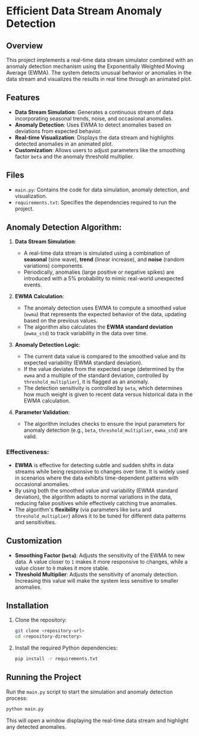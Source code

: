 # Efficient Data Stream Anomaly Detection

## Overview
This project implements a real-time data stream simulator combined with an anomaly detection mechanism using the Exponentially Weighted Moving Average (EWMA). The system detects unusual behavior or anomalies in the data stream and visualizes the results in real time through an animated plot.

## Features
- **Data Stream Simulation**: Generates a continuous stream of data incorporating seasonal trends, noise, and occasional anomalies.
- **Anomaly Detection**: Uses EWMA to detect anomalies based on deviations from expected behavior.
- **Real-time Visualization**: Displays the data stream and highlights detected anomalies in an animated plot.
- **Customization**: Allows users to adjust parameters like the smoothing factor `beta` and the anomaly threshold multiplier.

## Files
- `main.py`: Contains the code for data simulation, anomaly detection, and visualization.
- `requirements.txt`: Specifies the dependencies required to run the project.

## Anomaly Detection Algorithm:

1. **Data Stream Simulation**:
   - A real-time data stream is simulated using a combination of **seasonal** (sine wave), **trend** (linear increase), and **noise** (random variations) components.
   - Periodically, anomalies (large positive or negative spikes) are introduced with a 5% probability to mimic real-world unexpected events.

2. **EWMA Calculation**:
   - The anomaly detection uses EWMA to compute a smoothed value (`ewma`) that represents the expected behavior of the data, updating based on the previous values.
   - The algorithm also calculates the **EWMA standard deviation** (`ewma_std`) to track variability in the data over time.

3. **Anomaly Detection Logic**:
   - The current data value is compared to the smoothed value and its expected variability (EWMA standard deviation).
   - If the value deviates from the expected range (determined by the `ewma` and a multiple of the standard deviation, controlled by `threshold_multiplier`), it is flagged as an anomaly.
   - The detection sensitivity is controlled by `beta`, which determines how much weight is given to recent data versus historical data in the EWMA calculation.

4. **Parameter Validation**:
   - The algorithm includes checks to ensure the input parameters for anomaly detection (e.g., `beta`, `threshold_multiplier`, `ewma_std`) are valid.

### Effectiveness:
- **EWMA** is effective for detecting subtle and sudden shifts in data streams while being responsive to changes over time. It is widely used in scenarios where the data exhibits time-dependent patterns with occasional anomalies.
- By using both the smoothed value and variability (EWMA standard deviation), the algorithm adapts to normal variations in the data, reducing false positives while effectively catching true anomalies.
- The algorithm's **flexibility** (via parameters like `beta` and `threshold_multiplier`) allows it to be tuned for different data patterns and sensitivities.

  
## Customization
- **Smoothing Factor (`beta`)**: Adjusts the sensitivity of the EWMA to new data. A value closer to `1` makes it more responsive to changes, while a value closer to `0` makes it more stable.
- **Threshold Multiplier**: Adjusts the sensitivity of anomaly detection. Increasing this value will make the system less sensitive to smaller anomalies.

## Installation
1. Clone the repository:
    ```bash
    git clone <repository-url>
    cd <repository-directory>
    ```
2. Install the required Python dependencies:
    ```bash
    pip install -r requirements.txt
    ```

## Running the Project
Run the `main.py` script to start the simulation and anomaly detection process:
```bash
python main.py
```
This will open a window displaying the real-time data stream and highlight any detected anomalies.


